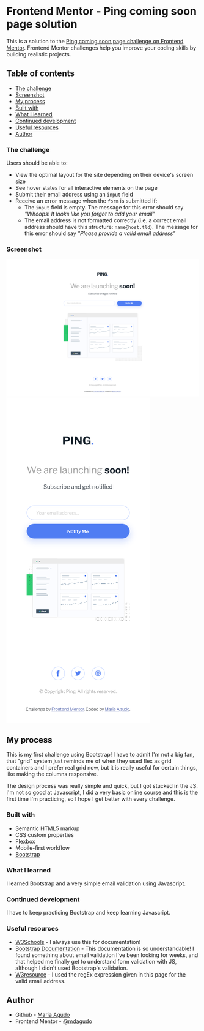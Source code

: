 # Frontend Mentor - Ping coming soon page solution

This is a solution to the [Ping coming soon page challenge on Frontend Mentor](https://www.frontendmentor.io/challenges/ping-single-column-coming-soon-page-5cadd051fec04111f7b848da). Frontend Mentor challenges help you improve your coding skills by building realistic projects. 

## Table of contents

  - [The challenge](#the-challenge)
  - [Screenshot](#screenshot)
  - [My process](#my-process)
  - [Built with](#built-with)
  - [What I learned](#what-i-learned)
  - [Continued development](#continued-development)
  - [Useful resources](#useful-resources)
  - [Author](#author)

### The challenge

Users should be able to:

- View the optimal layout for the site depending on their device's screen size
- See hover states for all interactive elements on the page
- Submit their email address using an `input` field
- Receive an error message when the `form` is submitted if:
	- The `input` field is empty. The message for this error should say *"Whoops! It looks like you forgot to add your email"*
	- The email address is not formatted correctly (i.e. a correct email address should have this structure: `name@host.tld`). The message for this error should say *"Please provide a valid email address"*

### Screenshot

![](./images/desktop.png)
![](./images/mobile.png)

## My process

This is my first challenge using Bootstrap! I have to admit I'm not a big fan, that "grid" system just reminds me of when they used flex as grid containers and I prefer real grid now, but it is really useful for certain things, like making the columns responsive. 

The design process was really simple and quick, but I got stucked in the JS. I'm not so good at Javascript, I did a very basic online course and this is the first time I'm practicing, so I hope I get better with every challenge.  

### Built with

- Semantic HTML5 markup
- CSS custom properties
- Flexbox
- Mobile-first workflow
- [Bootstrap](https://getbootstrap.com/) 

### What I learned

I learned Bootstrap and a very simple email validation using Javascript. 

### Continued development

I have to keep practicing Bootstrap and keep learning Javascript.

### Useful resources

- [W3Schools](https://www.w3schools.com) - I always use this for documentation!
- [Bootstrap Documentation](https://getbootstrap.com/docs/5.0/getting-started/introduction/) - This documentation is so understandable! I found something about email validation I've been looking for weeks, and that helped me finally get to understand form validation with JS, although I didn't used Bootstrap's validation.
- [W3resource](https://www.w3resource.com/javascript/form/email-validation.php) - I used the regEx expression given in this page for the valid email address. 

## Author

- Github - [María Agudo](https://www.github.com/mdagudo/)
- Frontend Mentor - [@mdagudo](https://www.frontendmentor.io/profile/mdagudo)

